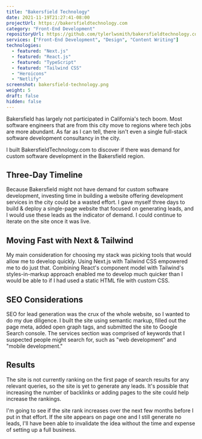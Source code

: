 ```yaml
---
title: "Bakersfield Technology"
date: 2021-11-19T21:27:41-08:00
projectUrl: https://bakersfieldtechnology.com
category: "Front-End Development"
repositoryUrl: https://github.com/tylerlwsmith/bakersfieldtechnology.com
services: ["Front-End Development", "Design", "Content Writing"]
technologies:
  - featured: "Next.js"
  - featured: "React.js"
  - featured: "TypeScript"
  - featured: "Tailwind CSS"
  - "Heroicons"
  - "Netlify"
screenshot: bakersfield-technology.png
weight: 5
draft: false
hidden: false
---
```


Bakersfield has largely not participated in California's tech boom. Most software engineers that are from this city move to regions where tech jobs are more abundant. As far as I can tell, there isn't even a single full-stack software development consultancy in the city.

I built BakersfieldTechnology.com to discover if there was demand for custom software development in the Bakersfield region.

## Three-Day Timeline

Because Bakersfield might not have demand for custom software development, investing time in building a website offering development services in the city could be a wasted effort. I gave myself three days to build & deploy a single-page website that focused on generating leads, and I would use these leads as the indicator of demand. I could continue to iterate on the site once it was live.

## Moving Fast with Next & Tailwind

My main consideration for choosing my stack was picking tools that would allow me to develop quickly. Using Next.js with Tailwind CSS empowered me to do just that. Combining React's component model with Tailwind's styles-in-markup approach enabled me to develop much quicker than I would be able to if I had used a static HTML file with custom CSS.

## SEO Considerations

SEO for lead generation was the crux of the whole website, so I wanted to do my due diligence. I built the site using semantic markup, filled out the page meta, added open graph tags, and submitted the site to Google Search console. The services section was comprised of keywords that I suspected people might search for, such as "web development" and "mobile development."

## Results

The site is not currently ranking on the first page of search results for any relevant queries, so the site is yet to generate any leads. It's possible that increasing the number of backlinks or adding pages to the site could help increase the rankings.

I'm going to see if the site rank increases over the next few months before I put in that effort. If the site appears on page one and I still generate no leads, I'll have been able to invalidate the idea without the time and expense of setting up a full business.

